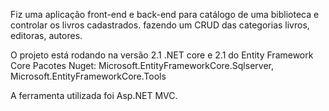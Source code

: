  Fiz uma aplicação front-end e back-end para catálogo de uma biblioteca e controlar os livros cadastrados. fazendo um CRUD das categorias livros, editoras, autores.
 
 
 O projeto está rodando na versão 2.1 .NET core e 2.1 do Entity Framework Core
 Pacotes Nuget: Microsoft.EntityFrameworkCore.Sqlserver,
                Microsoft.EntityFrameworkCore.Tools
                
 A ferramenta utilizada foi Asp.NET MVC.
